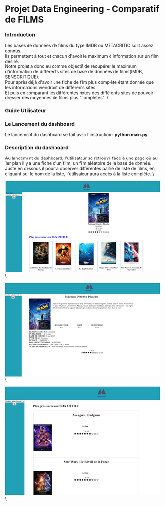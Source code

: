 # **Projet Data Engineering - Comparatif de FILMS** #

### Introduction ### 

Les bases de données de films du type IMDB ou METACRITIC sont assez connus. \
Ils permettent à tout et chacun d'avoir le maximum d'information sur un film désiré.\
Notre projet a donc eu comme objectif de récupérer le maximum d'information de différents sites de base de données de films(IMDB, SENSCRITIQUE).\
Pour après déjà d'avoir une fiche de film plus complète étant donnée que les informations viendront de différents sites. \
Et puis en comparant les différentes notes des différents sites de pouvoir dresser des moyennes de films plus "complètes". \

###  Guide Utilisateur ### 

### Le Lancement du dashboard ###

Le lancement du dashboard se fait avec l'instruction : **python main.py**.

### Description du dashboard ###

Au lancement du dashboard, l'utilisateur se retrouve face à une page où au 1er plan il y a une fiche d'un film, un film aléatoire de la base de donnée. \
Juste en dessous il pourra observer différentes partie de liste de films, en cliquant sur le nom de la liste, l'utilisateur aura accès à la liste complète. \

<img src="./capture/capture1.PNG" width="600"> \

<img src="./capture/capture2.PNG" width="600"> \

<img src="./capture/capture3.PNG" width="600"> \

